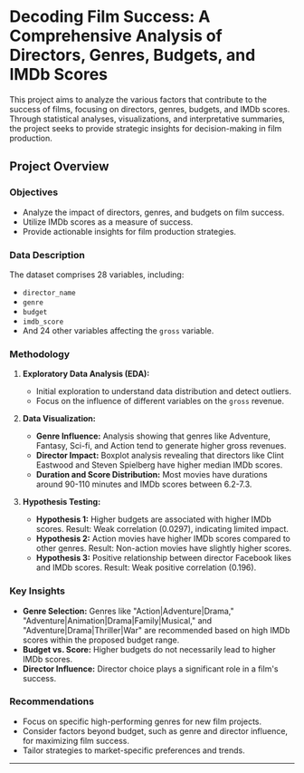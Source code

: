# Decoding Film Success: A Comprehensive Analysis of Directors, Genres, Budgets, and IMDb Scores

This project aims to analyze the various factors that contribute to the success of films, focusing on directors, genres, budgets, and IMDb scores. Through statistical analyses, visualizations, and interpretative summaries, the project seeks to provide strategic insights for decision-making in film production.

## Project Overview

### Objectives
- Analyze the impact of directors, genres, and budgets on film success.
- Utilize IMDb scores as a measure of success.
- Provide actionable insights for film production strategies.

### Data Description
The dataset comprises 28 variables, including:
- `director_name`
- `genre`
- `budget`
- `imdb_score`
- And 24 other variables affecting the `gross` variable.

### Methodology
1. **Exploratory Data Analysis (EDA):**
   - Initial exploration to understand data distribution and detect outliers.
   - Focus on the influence of different variables on the `gross` revenue.

2. **Data Visualization:**
   - **Genre Influence:** Analysis showing that genres like Adventure, Fantasy, Sci-fi, and Action tend to generate higher gross revenues.
   - **Director Impact:** Boxplot analysis revealing that directors like Clint Eastwood and Steven Spielberg have higher median IMDb scores.
   - **Duration and Score Distribution:** Most movies have durations around 90-110 minutes and IMDb scores between 6.2-7.3.

3. **Hypothesis Testing:**
   - **Hypothesis 1:** Higher budgets are associated with higher IMDb scores. Result: Weak correlation (0.0297), indicating limited impact.
   - **Hypothesis 2:** Action movies have higher IMDb scores compared to other genres. Result: Non-action movies have slightly higher scores.
   - **Hypothesis 3:** Positive relationship between director Facebook likes and IMDb scores. Result: Weak positive correlation (0.196).

### Key Insights
- **Genre Selection:** Genres like "Action|Adventure|Drama," "Adventure|Animation|Drama|Family|Musical," and "Adventure|Drama|Thriller|War" are recommended based on high IMDb scores within the proposed budget range.
- **Budget vs. Score:** Higher budgets do not necessarily lead to higher IMDb scores.
- **Director Influence:** Director choice plays a significant role in a film's success.

### Recommendations
- Focus on specific high-performing genres for new film projects.
- Consider factors beyond budget, such as genre and director influence, for maximizing film success.
- Tailor strategies to market-specific preferences and trends.


---


